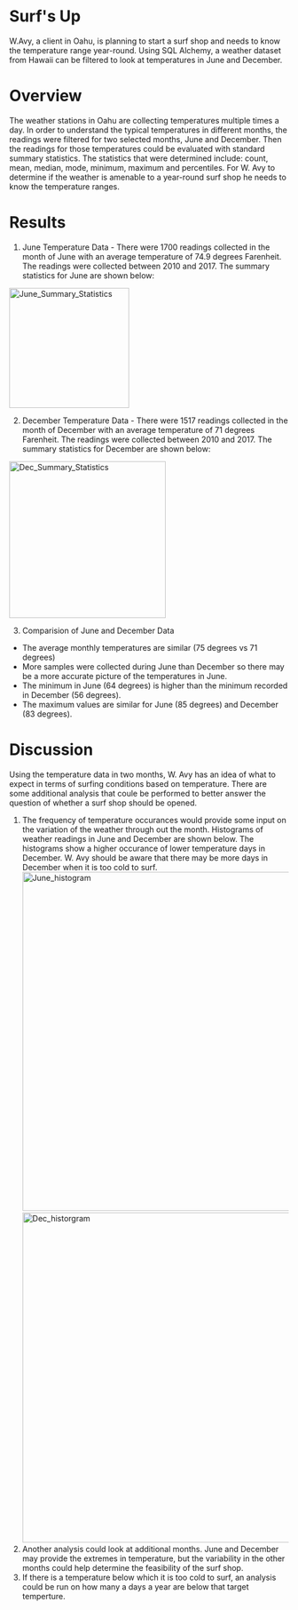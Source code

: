 # Surf's Up

W.Avy, a client in Oahu, is planning to start a surf shop and needs to know the temperature range year-round.  Using SQL Alchemy, a weather dataset from Hawaii can be filtered to look at temperatures in June and December.  

# Overview

The weather stations in Oahu are collecting temperatures multiple times a day.  In order to understand the typical temperatures in different months, the readings were filtered for two selected months, June and December. Then the readings for those temperatures could be evaluated with standard summary statistics.  The statistics that were determined include: count, mean, median, mode, minimum, maximum and percentiles. For W. Avy to determine if the weather is amenable to a year-round surf shop he needs to know the temperature ranges. 

# Results 

1. June Temperature Data - There were 1700 readings collected in the month of June with an average temperature of 74.9 degrees Farenheit. The readings were collected between 2010 and 2017.  The summary statistics for June are shown below: 
<img width="216" alt="June_Summary_Statistics" src="https://user-images.githubusercontent.com/98054953/165132971-467a138d-4266-4b91-b4bb-068844453c45.png">
 
2. December Temperature Data - There were 1517 readings collected in the month of December with an average temperature of 71 degrees Farenheit. The readings were collected between 2010 and 2017.  The summary statistics for December are shown below: 
<img width="282" alt="Dec_Summary_Statistics" src="https://user-images.githubusercontent.com/98054953/165133269-06ef8c74-cad5-4222-a9be-feec3ceafc02.png">

3. Comparision of June and December Data
- The average monthly temperatures are similar (75 degrees vs 71 degrees)
- More samples were collected during June than December so there may be a more accurate picture of the temperatures in June. 
- The minimum in June (64 degrees) is higher than the minimum recorded in December (56 degrees).
- The maximum values are similar for June (85 degrees) and December (83 degrees). 

# Discussion 

Using the temperature data in two months, W. Avy has an idea of what to expect in terms of surfing conditions based on temperature. There are some additional analysis that coule be performed to better answer the question of whether a surf shop should be opened. 

 1. The frequency of temperature occurances would provide some input on the variation of the weather through out the month.  Histograms of weather readings in June and December are shown below.  The histograms show a higher occurance of lower temperature days in December.  W. Avy should be aware that there may be more days in December when it is too cold to surf. 
 <img width="610" alt="June_histogram" src="https://user-images.githubusercontent.com/98054953/165134427-fc6dd5d1-bf60-464a-b5c0-9f18073f6cb3.png"> <img width="594" alt="Dec_historgram" src="https://user-images.githubusercontent.com/98054953/165134430-b3bba0ea-f4f2-4d57-a04b-ac34fb189583.png">
 2. Another analysis could look at additional months.  June and December may provide the extremes in temperature, but the variability in the other months could help determine the feasibility of the surf shop. 
 3. If there is a temperature below which it is too cold to surf, an analysis could be run on how many a days a year are below that target temperture. 


